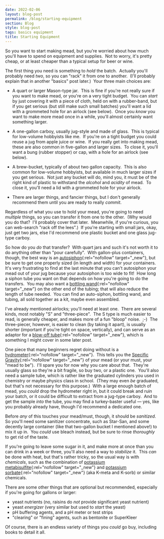 ```yaml
---
date: 2022-02-06
layout: blog-post
permalink: /blog/starting-equipment
section: Blog
style: blog-post
tags: basics equipment
title: Starting Equipment
---
```


So you want to start making mead,
but you're worried about
how much you'll have to spend on
equipment and supplies.&nbsp;
Not to worry, it's pretty cheap,
or at least cheaper than a typical setup for beer or wine.

The first thing you need is something to _hold_ the batch.&nbsp;
Actually you'll probably need _two_,
so you can "rack" it from one to another.&nbsp;
(I'll probably explain that in another "basics" post later.)&nbsp;
Your three main choices are:

- A quart or larger Mason-type jar.&nbsp;
This is fine if you're not really sure if you want to make mead,
or you're on a very tight budget.&nbsp;
You can _start_ by just covering it with a piece of cloth,
held on with a rubber-band,
but if you get serious
(but still make such small batches)
you'll want a lid with a
grommeted hole for an airlock (see below).&nbsp;
Once you _know_ you want to make more mead once in a while,
you'll almost certainly want something larger.

- A one-gallon carboy, usually jug-style and made of glass.&nbsp;
This is typical for low-volume hobbyists like me.&nbsp;
If you're on a tight budget
you could reuse a jug from apple juice or wine.&nbsp;
If you really get into making mead,
these are also common in five-gallon and larger sizes.&nbsp;
To close it, you'll want a bung (rubber stopper) or cap,
with a hole for an airlock (see below).

- A brew-bucket, typically of about two gallon capacity.&nbsp;
This is also common for low-volume hobbyists,
but available in much larger sizes if you get serious.&nbsp;
Not just any bucket will do, mind you,
it must be of the right kind of plastic
to withstand the _alcohol_ and _acidity_ of mead.&nbsp;
To close it, you'll need a lid with a grommeted hole for your airlock.

- There are larger things, and fancier things,
but I don't generally recommend them
until you are ready to really _commit_.

Regardless of what you use to hold your mead,
you're going to need _multiple_ things,
so you can transfer it from one to the other.&nbsp;
(Why would you do that?&nbsp;
I'll probably cover that later.&nbsp;
Meanwhile, if you're curious, you can web-search
"rack off the lees".)&nbsp;
If you're starting with small jars, okay, just get two jars,
else I'd recommend one plastic bucket and one glass jug-type carboy.

So how do you _do_ that transfer?&nbsp;
With quart jars and such
it's not worth it
to do anything other than
"pour carefully".&nbsp;
With gallon-plus containers, though,
the best way is an
[autosiphon](https://learn.kegerator.com/auto-siphon/){:rel="nofollow" target="_new"},
but be sure to get one properly sized (in length and width)
for your containers.&nbsp;
It's very frustrating to find at the last minute
that you can't autosiphon your mead out of your jug
because your autosiphon is too wide to fit!&nbsp;
How long a siphon tube you want on that
depends on how you're going to do the transfers.&nbsp;
You may also want a
[bottling wand](https://www.mrbeer.com/blog/post/how-to-use-a-bottling-wand-and-what-are-the-benefits-of-using-one){:rel="nofollow" target="_new"}
on the other end of the tubing;
that will also reduce the length of tube needed.&nbsp;
You can find an auto-siphon, bottling wand, and tubing,
all sold together as a kit,
maybe even assembled.

I've already mentioned airlocks; you'll need at least one.&nbsp;
There are several kinds,
most notably "S" and "three-piece".&nbsp;
The S type is much easier to read, is generally cheaper,
and makes more of a fun "bloop" noise.&nbsp;
;-)&nbsp;
The three-piecer, however, is easier to clean
(by taking it apart),
is usually shorter
(important if you're tight on space, vertically),
and can serve as an adaptor for a
[blow-off tube](https://beerandbrewing.com/when-to-use-a-blow-off-tube/){:rel="nofollow" target="_new"},
which is something I might cover in some later post.

One piece that many beginners regret doing without is a
[hydrometer](https://www.grainger.com/know-how/equipment-information/kh-product-guide-how-to-use-a-hydrometer){:rel="nofollow" target="_new"}.&nbsp;
This tells you the
[Specific Gravity](https://en.wikipedia.org/wiki/Relative_density){:rel="nofollow" target="_new"}
of your mead
(or your must, your "mead to be").&nbsp;
I'll spare you for now why you care about that.&nbsp;
They're usually glass so they're a bit fragile,
so buy two, or a plastic one.&nbsp;
You'll also need a sample tube,
which is rather like the graduated cylinders
you used in chemistry or maybe physics class in school.&nbsp;
(They may even _be_ graduated,
but that's not necessary for this purpose.)&nbsp;
With a large enough batch of mead,
you _could_ drop the hydrometer right in,
but it could break and ruin your batch,
or it could be difficult to extract from a jug-type carboy.&nbsp;
And to get the sample _into_ the tube,
you may find a turkey-baster useful &mdash;
yes, like you probably already have,
though I'd recommend a dedicated one.

Before _any_ of this touches your mead/must, though,
it should be _sanitized_.&nbsp;
So you'll need some sanitizer concentrate,
such as Star-San,
and some decently large container
(like that two-gallon bucket I mentioned above!)
to mix it up in.&nbsp;
You _could_ use bleach instead,
but be sure to rinse _thoroughly_ to get rid of the taste.

If you're going to leave some sugar in it,
and make more at once than you can drink in a week or three,
you'll also need a way to _stabilize_ it.&nbsp;
This _can_ be done with heat,
but that's rather tricky,
so the usual way is with _chemicals_,
such as the combination of
[potassium metabisulfite](https://foodadditives.net/preservatives/potassium-metabisulfite/){:rel="nofollow" target="_new"}
and
[potassium sorbate](https://www.grapeandgranary.com/winemaking/additives/stabilizer-sorbate.html){:rel="nofollow" target="_new"}
(aka K-meta and K-sorb)
or similar chemicals.

There are some other things that are optional but recommended,
especially if you're going for gallons or larger:
- yeast nutrients (no, raisins do _not_ provide significant yeast nutrient)
- yeast _energizer_ (very similar but used to _start_ the yeast)
- pH buffering agents, and a pH meter or test strips
- "clearing" or "fining" agents, such as bentonite or SuperKleer

Of course, there is an endless variety of
things you _could_ go buy,
including books to detail it all.
